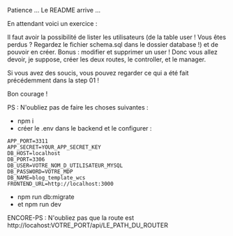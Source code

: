 Patience ... Le README arrive ...

En attendant voici un exercice :

Il faut avoir la possibilité de lister les utilisateurs (de la table user ! Vous êtes perdus ? Regardez le fichier schema.sql dans le dossier database !) et de pouvoir en créer. Bonus : modifier et supprimer un user !
Donc vous allez devoir, je suppose, créer les deux routes, le controller, et le manager.

Si vous avez des soucis, vous pouvez regarder ce qui a été fait précédemment dans la step 01 !

Bon courage !

PS : N'oubliez pas de faire les choses suivantes :

- npm i
- créer le .env dans le backend et le configurer :

```
APP_PORT=3311
APP_SECRET=YOUR_APP_SECRET_KEY
DB_HOST=localhost
DB_PORT=3306
DB_USER=VOTRE_NOM_D_UTILISATEUR_MYSQL
DB_PASSWORD=VOTRE_MDP
DB_NAME=blog_template_wcs
FRONTEND_URL=http://localhost:3000
```

- npm run db:migrate
- et npm run dev

ENCORE-PS : N'oubliez pas que la route est http://locahost:VOTRE_PORT/api/LE_PATH_DU_ROUTER
